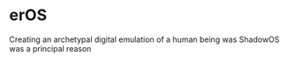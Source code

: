 # **erOS**

Creating an archetypal digital emulation of a human being was  ShadowOS was a principal reason 



